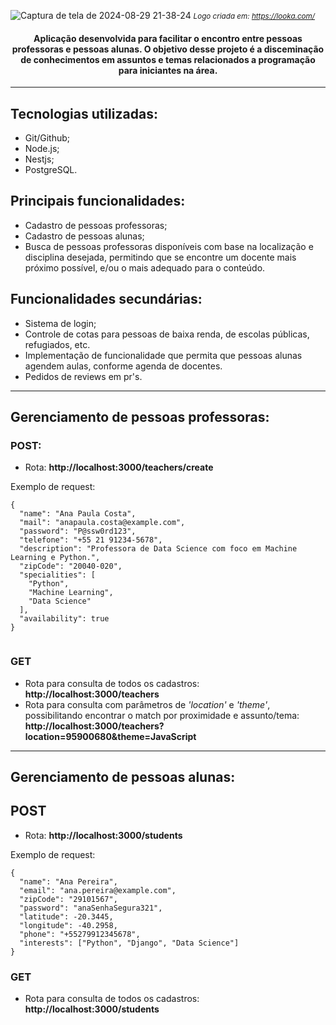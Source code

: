 ![Captura de tela de 2024-08-29 21-38-24](https://github.com/user-attachments/assets/70e76fd9-a2c0-4e43-a3bf-97d0b24878bd)
<small><i> Logo criada em: https://looka.com/ </i></small>

<h4 div align="center">
Aplicação desenvolvida para facilitar o encontro entre pessoas professoras e pessoas alunas. O objetivo desse projeto é a disceminação de conhecimentos em assuntos e temas relacionados a programação para iniciantes na área.
</h4></div>

<hr>

## Tecnologias utilizadas:

- Git/Github;
- Node.js;
- Nestjs;
- PostgreSQL.

## Principais funcionalidades:

- Cadastro de pessoas professoras;
- Cadastro de pessoas alunas;
- Busca de pessoas professoras disponíveis com base na localização e disciplina desejada, permitindo que se encontre um docente mais próximo possível, e/ou o mais adequado para o conteúdo.

## Funcionalidades secundárias:

- Sistema de login;
- Controle de cotas para pessoas de baixa renda, de escolas públicas, refugiados, etc.
- Implementação de funcionalidade que permita que pessoas alunas agendem aulas, conforme agenda de docentes.
- Pedidos de reviews em pr's.

<hr>

## Gerenciamento de pessoas professoras:

### POST:

- Rota: **http://localhost:3000/teachers/create**

Exemplo de request:

```{
{
  "name": "Ana Paula Costa",
  "mail": "anapaula.costa@example.com",
  "password": "P@ssw0rd123",
  "telefone": "+55 21 91234-5678",
  "description": "Professora de Data Science com foco em Machine Learning e Python.",
  "zipCode": "20040-020",
  "specialities": [
    "Python",
    "Machine Learning",
    "Data Science"
  ],
  "availability": true
}


```

### GET

- Rota para consulta de todos os cadastros: **http://localhost:3000/teachers**
- Rota para consulta com parâmetros de _'location'_ e _'theme'_, possibilitando encontrar o match por proximidade e assunto/tema: **http://localhost:3000/teachers?location=95900680&theme=JavaScript**

<hr>

## Gerenciamento de pessoas alunas:

## POST

- Rota: **http://localhost:3000/students**

Exemplo de request:

```{
{
  "name": "Ana Pereira",
  "email": "ana.pereira@example.com",
  "zipCode": "29101567",
  "password": "anaSenhaSegura321",
  "latitude": -20.3445,
  "longitude": -40.2958,
  "phone": "+55279912345678",
  "interests": ["Python", "Django", "Data Science"]
}
```

### GET

- Rota para consulta de todos os cadastros: **http://localhost:3000/students**

